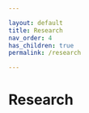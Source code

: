 ```yaml
---

layout: default
title: Research
nav_order: 4
has_children: true
permalink: /research

---
```


# Research



